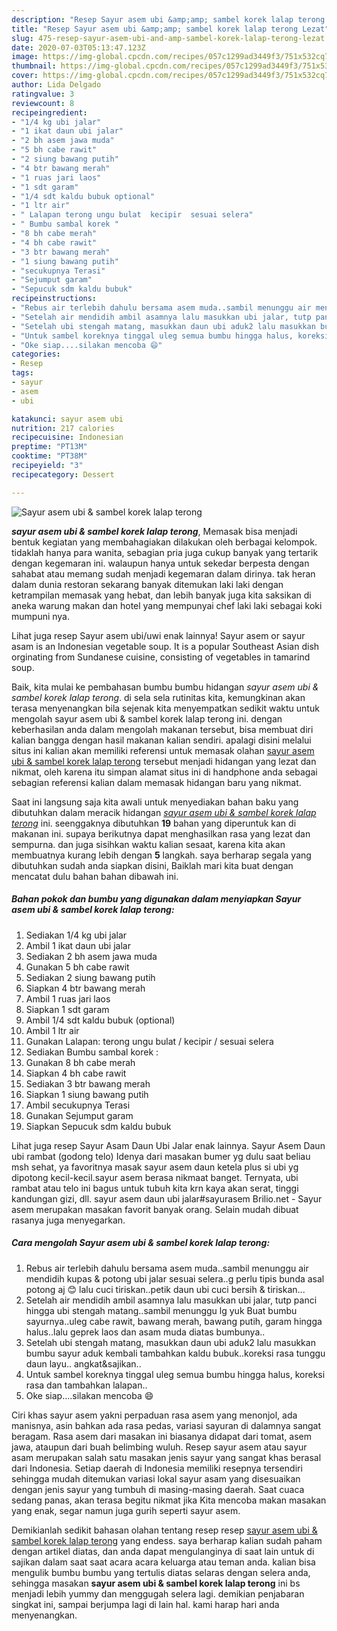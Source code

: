 ```yaml
---
description: "Resep Sayur asem ubi &amp;amp; sambel korek lalap terong Lezat"
title: "Resep Sayur asem ubi &amp;amp; sambel korek lalap terong Lezat"
slug: 475-resep-sayur-asem-ubi-and-amp-sambel-korek-lalap-terong-lezat
date: 2020-07-03T05:13:47.123Z
image: https://img-global.cpcdn.com/recipes/057c1299ad3449f3/751x532cq70/sayur-asem-ubi-sambel-korek-lalap-terong-foto-resep-utama.jpg
thumbnail: https://img-global.cpcdn.com/recipes/057c1299ad3449f3/751x532cq70/sayur-asem-ubi-sambel-korek-lalap-terong-foto-resep-utama.jpg
cover: https://img-global.cpcdn.com/recipes/057c1299ad3449f3/751x532cq70/sayur-asem-ubi-sambel-korek-lalap-terong-foto-resep-utama.jpg
author: Lida Delgado
ratingvalue: 3
reviewcount: 8
recipeingredient:
- "1/4 kg ubi jalar"
- "1 ikat daun ubi jalar"
- "2 bh asem jawa muda"
- "5 bh cabe rawit"
- "2 siung bawang putih"
- "4 btr bawang merah"
- "1 ruas jari laos"
- "1 sdt garam"
- "1/4 sdt kaldu bubuk optional"
- "1 ltr air"
- " Lalapan terong ungu bulat  kecipir  sesuai selera"
- " Bumbu sambal korek "
- "8 bh cabe merah"
- "4 bh cabe rawit"
- "3 btr bawang merah"
- "1 siung bawang putih"
- "secukupnya Terasi"
- "Sejumput garam"
- "Sepucuk sdm kaldu bubuk"
recipeinstructions:
- "Rebus air terlebih dahulu bersama asem muda..sambil menunggu air mendidih kupas &amp; potong ubi jalar sesuai selera..g perlu tipis bunda asal potong aj 😊 lalu cuci tiriskan..petik daun ubi cuci bersih &amp; tiriskan..."
- "Setelah air mendidih ambil asamnya lalu masukkan ubi jalar, tutp panci hingga ubi stengah matang..sambil menunggu lg yuk Buat bumbu sayurnya..uleg cabe rawit, bawang merah, bawang putih, garam hingga halus..lalu geprek laos dan asam muda diatas bumbunya.."
- "Setelah ubi stengah matang, masukkan daun ubi aduk2 lalu masukkan bumbu sayur aduk kembali tambahkan kaldu bubuk..koreksi rasa tunggu daun layu.. angkat&amp;sajikan.."
- "Untuk sambel koreknya tinggal uleg semua bumbu hingga halus, koreksi rasa dan tambahkan lalapan.."
- "Oke siap....silakan mencoba 😄"
categories:
- Resep
tags:
- sayur
- asem
- ubi

katakunci: sayur asem ubi 
nutrition: 217 calories
recipecuisine: Indonesian
preptime: "PT13M"
cooktime: "PT38M"
recipeyield: "3"
recipecategory: Dessert

---
```



![Sayur asem ubi &amp; sambel korek lalap terong](https://img-global.cpcdn.com/recipes/057c1299ad3449f3/751x532cq70/sayur-asem-ubi-sambel-korek-lalap-terong-foto-resep-utama.jpg)

<b><i>sayur asem ubi &amp; sambel korek lalap terong</i></b>, Memasak bisa menjadi bentuk kegiatan yang membahagiakan dilakukan oleh berbagai kelompok. tidaklah hanya para wanita, sebagian pria juga cukup banyak yang tertarik dengan kegemaran ini. walaupun hanya untuk sekedar berpesta dengan sahabat atau memang sudah menjadi kegemaran dalam dirinya. tak heran dalam dunia restoran sekarang banyak ditemukan laki laki dengan ketrampilan memasak yang hebat, dan lebih banyak juga kita saksikan di aneka warung makan dan hotel yang mempunyai chef laki laki sebagai koki mumpuni nya.

Lihat juga resep Sayur asem ubi/uwi enak lainnya! Sayur asem or sayur asam is an Indonesian vegetable soup. It is a popular Southeast Asian dish orginating from Sundanese cuisine, consisting of vegetables in tamarind soup.

Baik, kita mulai ke pembahasan bumbu bumbu hidangan <i>sayur asem ubi &amp; sambel korek lalap terong</i>. di sela sela rutinitas kita, kemungkinan akan terasa menyenangkan bila sejenak kita menyempatkan sedikit waktu untuk mengolah sayur asem ubi &amp; sambel korek lalap terong ini. dengan keberhasilan anda dalam mengolah makanan tersebut, bisa membuat diri kalian bangga dengan hasil makanan kalian sendiri. apalagi disini melalui situs ini kalian akan memiliki referensi untuk memasak olahan <u>sayur asem ubi &amp; sambel korek lalap terong</u> tersebut menjadi hidangan yang lezat dan nikmat, oleh karena itu simpan alamat situs ini di handphone anda sebagai sebagian referensi kalian dalam memasak hidangan baru yang nikmat.


Saat ini langsung saja kita awali untuk menyediakan bahan baku yang dibutuhkan dalam meracik hidangan <u><i>sayur asem ubi &amp; sambel korek lalap terong</i></u> ini. seenggaknya dibutuhkan <b>19</b> bahan yang diperuntuk kan di makanan ini. supaya berikutnya dapat menghasilkan rasa yang lezat dan sempurna. dan juga sisihkan waktu kalian sesaat, karena kita akan membuatnya kurang lebih dengan <b>5</b> langkah. saya berharap segala yang dibutuhkan sudah anda siapkan disini, Baiklah mari kita buat dengan mencatat dulu bahan bahan dibawah ini.

<!--inarticleads1-->

##### Bahan pokok dan bumbu yang digunakan dalam menyiapkan Sayur asem ubi &amp; sambel korek lalap terong:

1. Sediakan 1/4 kg ubi jalar
1. Ambil 1 ikat daun ubi jalar
1. Sediakan 2 bh asem jawa muda
1. Gunakan 5 bh cabe rawit
1. Sediakan 2 siung bawang putih
1. Siapkan 4 btr bawang merah
1. Ambil 1 ruas jari laos
1. Siapkan 1 sdt garam
1. Ambil 1/4 sdt kaldu bubuk (optional)
1. Ambil 1 ltr air
1. Gunakan  Lalapan: terong ungu bulat / kecipir / sesuai selera
1. Sediakan  Bumbu sambal korek :
1. Gunakan 8 bh cabe merah
1. Siapkan 4 bh cabe rawit
1. Sediakan 3 btr bawang merah
1. Siapkan 1 siung bawang putih
1. Ambil secukupnya Terasi
1. Gunakan Sejumput garam
1. Siapkan Sepucuk sdm kaldu bubuk


Lihat juga resep Sayur Asam Daun Ubi Jalar enak lainnya. Sayur Asem Daun ubi rambat (godong telo) Idenya dari masakan bumer yg dulu saat beliau msh sehat, ya favoritnya masak sayur asem daun ketela plus si ubi yg dipotong kecil-kecil.sayur asem berasa nikmaat banget. Ternyata, ubi rambat atau telo ini bagus untuk tubuh kita krn kaya akan serat, tinggi kandungan gizi, dll. sayur asem daun ubi jalar#sayurasem Brilio.net - Sayur asem merupakan masakan favorit banyak orang. Selain mudah dibuat rasanya juga menyegarkan. 

<!--inarticleads2-->

##### Cara mengolah Sayur asem ubi &amp; sambel korek lalap terong:

1. Rebus air terlebih dahulu bersama asem muda..sambil menunggu air mendidih kupas &amp; potong ubi jalar sesuai selera..g perlu tipis bunda asal potong aj 😊 lalu cuci tiriskan..petik daun ubi cuci bersih &amp; tiriskan...
1. Setelah air mendidih ambil asamnya lalu masukkan ubi jalar, tutp panci hingga ubi stengah matang..sambil menunggu lg yuk Buat bumbu sayurnya..uleg cabe rawit, bawang merah, bawang putih, garam hingga halus..lalu geprek laos dan asam muda diatas bumbunya..
1. Setelah ubi stengah matang, masukkan daun ubi aduk2 lalu masukkan bumbu sayur aduk kembali tambahkan kaldu bubuk..koreksi rasa tunggu daun layu.. angkat&amp;sajikan..
1. Untuk sambel koreknya tinggal uleg semua bumbu hingga halus, koreksi rasa dan tambahkan lalapan..
1. Oke siap....silakan mencoba 😄


Ciri khas sayur asem yakni perpaduan rasa asem yang menonjol, ada manisnya, asin bahkan ada rasa pedas, variasi sayuran di dalamnya sangat beragam. Rasa asem dari masakan ini biasanya didapat dari tomat, asem jawa, ataupun dari buah belimbing wuluh. Resep sayur asem atau sayur asam merupakan salah satu masakan jenis sayur yang sangat khas berasal dari Indonesia. Setiap daerah di Indonesia memiliki resepnya tersendiri sehingga mudah ditemukan variasi lokal sayur asam yang disesuaikan dengan jenis sayur yang tumbuh di masing-masing daerah. Saat cuaca sedang panas, akan terasa begitu nikmat jika Kita mencoba makan masakan yang enak, segar namun juga gurih seperti sayur asem. 

Demikianlah sedikit bahasan olahan tentang resep resep <u>sayur asem ubi &amp; sambel korek lalap terong</u> yang endess. saya berharap kalian sudah paham dengan artikel diatas, dan anda dapat mengulanginya di saat lain untuk di sajikan dalam saat saat acara acara keluarga atau teman anda. kalian bisa mengulik bumbu bumbu yang tertulis diatas selaras dengan selera anda, sehingga masakan <b>sayur asem ubi &amp; sambel korek lalap terong</b> ini bs menjadi lebih yummy dan menggugah selera lagi. demikian penjabaran singkat ini, sampai berjumpa lagi di lain hal. kami harap hari anda menyenangkan.
